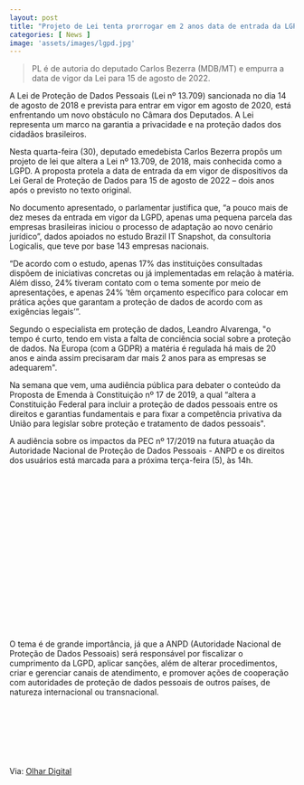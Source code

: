 ```yaml
---
layout: post
title: "Projeto de Lei tenta prorrogar em 2 anos data de entrada da LGPD"
categories: [ News ]
image: 'assets/images/lgpd.jpg'
---
```


> PL é de autoria do deputado Carlos Bezerra (MDB/MT) e empurra a data de vigor da Lei para 15 de agosto de 2022.

A Lei de Proteção de Dados Pessoais (Lei nº 13.709) sancionada no dia 14 de agosto de 2018 e prevista para entrar em vigor em agosto de 2020, está enfrentando um novo obstáculo no Câmara dos Deputados. A Lei representa um marco na garantia a privacidade e na proteção dados dos cidadãos brasileiros.

<!-- RETANGULO LARGO -->
<script async src="https://pagead2.googlesyndication.com/pagead/js/adsbygoogle.js"></script>
<!-- Informat -->
<ins class="adsbygoogle"
style="display:block"
data-ad-client="ca-pub-2838251107855362"
data-ad-slot="2327980059"
data-ad-format="auto"
data-full-width-responsive="true"></ins>
<script>
(adsbygoogle = window.adsbygoogle || []).push({});
</script>

Nesta quarta-feira (30), deputado emedebista Carlos Bezerra propôs um projeto de lei que altera a Lei nº 13.709, de 2018, mais conhecida como a LGPD. A proposta protela a data de entrada da em vigor de dispositivos da Lei Geral de Proteção de Dados para 15 de agosto de 2022 – dois anos após o previsto no texto original.

No documento apresentado, o parlamentar justifica que, “a pouco mais de dez meses da entrada em vigor da LGPD, apenas uma pequena parcela das empresas brasileiras iniciou o processo de adaptação ao novo cenário jurídico”, dados apoiados no estudo Brazil IT Snapshot, da consultoria Logicalis, que teve por base 143 empresas nacionais.

“De acordo com o estudo, apenas 17% das instituições consultadas dispõem de iniciativas concretas ou já implementadas em relação à matéria. Além disso, 24% tiveram contato com o tema somente por meio de apresentações, e apenas 24% ‘têm orçamento específico para colocar em prática ações que garantam a proteção de dados de acordo com as exigências legais’”.

<!-- RETANGULO LARGO 2 -->
<script async src="//pagead2.googlesyndication.com/pagead/js/adsbygoogle.js"></script>
<ins class="adsbygoogle"
style="display:block; text-align:center;"
data-ad-layout="in-article"
data-ad-format="fluid"
data-ad-client="ca-pub-2838251107855362"
data-ad-slot="8549252987"></ins>
<script>
(adsbygoogle = window.adsbygoogle || []).push({});
</script>

Segundo o especialista em proteção de dados, Leandro Alvarenga, "o tempo é curto, tendo em vista a falta de conciência social sobre a proteção de dados. Na Europa (com a GDPR) a matéria é regulada há mais de 20 anos e ainda assim precisaram dar mais 2 anos para as empresas se adequarem".

Na semana que vem, uma audiência pública para debater o conteúdo da Proposta de Emenda à Constituição nº 17 de 2019, a qual “altera a Constituição Federal para incluir a proteção de dados pessoais entre os direitos e garantias fundamentais e para fixar a competência privativa da União para legislar sobre proteção e tratamento de dados pessoais".

A audiência sobre os impactos da PEC nº 17/2019 na futura atuação da Autoridade Nacional de Proteção de Dados Pessoais - ANPD e os direitos dos usuários está marcada para a próxima terça-feira (5), às 14h.

<!-- QUADRADO -->
<script async src="//pagead2.googlesyndication.com/pagead/js/adsbygoogle.js"></script>
<ins class="adsbygoogle"
style="display:inline-block;width:336px;height:280px"
data-ad-client="ca-pub-2838251107855362"
data-ad-slot="5351066970"></ins>
<script>
(adsbygoogle = window.adsbygoogle || []).push({});
</script>

O tema é de grande importância, já que a ANPD (Autoridade Nacional de Proteção de Dados Pessoais) será responsável por fiscalizar o cumprimento da LGPD, aplicar sanções, além de alterar procedimentos, criar e gerenciar canais de atendimento, e promover ações de cooperação com autoridades de proteção de dados pessoais de outros países, de natureza internacional ou transnacional.

<!-- MINI ANÚNCIO -->
<script async src="//pagead2.googlesyndication.com/pagead/js/adsbygoogle.js"></script>
<!-- Games Root -->
<ins class="adsbygoogle"
style="display:inline-block;width:730px;height:95px"
data-ad-client="ca-pub-2838251107855362"
data-ad-slot="5351066970"></ins>
<script>
(adsbygoogle = window.adsbygoogle || []).push({});
</script>

Via: [Olhar Digital](https://olhardigital.com.br/noticia/projeto-de-lei-tenta-prorrogar-em-2-anos-data-de-entrada-da-lgpd/92360)
